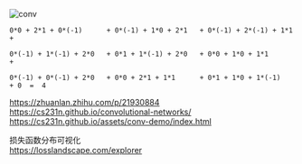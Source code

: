 

![conv](https://github.com/lix19937/pytorch-cookbook/assets/38753233/a158c582-60af-4779-bc42-e76089984d53)

```
0*0 + 2*1 + 0*(-1)      + 0*(-1) + 1*0 + 2*1   + 0*(-1) + 2*(-1) + 1*1  +  

0*(-1) + 1*(-1) + 2*0   + 0*1 + 1*(-1) + 2*0   + 0*0 + 1*0 + 1*1        + 

0*(-1) + 0*(-1) + 2*0   + 0*0 + 2*1 + 1*1      + 0*1 + 1*0 + 1*(-1)     + 0  =  4
```

https://zhuanlan.zhihu.com/p/21930884   
https://cs231n.github.io/convolutional-networks/   
https://cs231n.github.io/assets/conv-demo/index.html     

损失函数分布可视化     
https://losslandscape.com/explorer     
